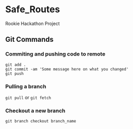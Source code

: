 # Safe_Routes
Rookie Hackathon Project


## Git Commands

### Commiting and pushing code to remote
```
git add .
git commit -am 'Some message here on what you changed'
git push
```

### Pulling a branch
`git pull` or `git fetch`

### Checkout a new branch
`git branch checkout branch_name`